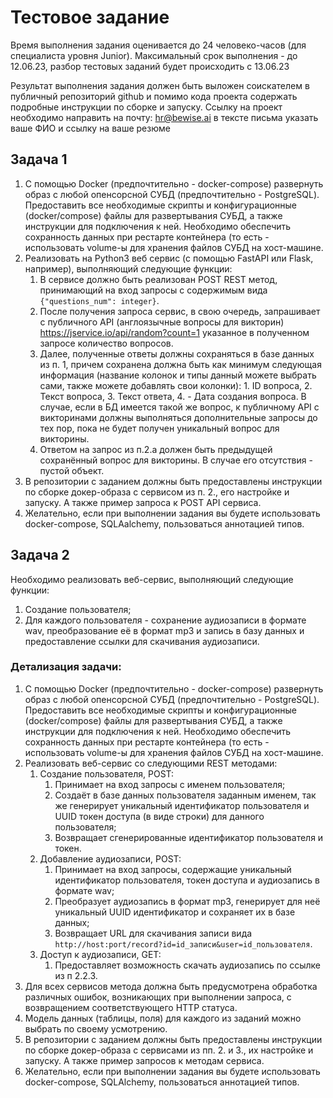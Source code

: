 # Тестовое задание

Время выполнения задания оценивается до 24 человеко-часов (для специалиста
уровня Junior). Максимальный срок выполнения - до 12.06.23, разбор тестовых
заданий будет происходить с 13.06.23

Результат выполнения задания должен быть выложен соискателем в публичный
репозиторий github и помимо кода проекта содержать подробные инструкции по
сборке и запуску. Ссылку на проект необходимо направить на почту: hr@bewise.ai в
тексте письма указать ваше ФИО и ссылку на ваше резюме


## Задача 1

1. С помощью Docker (предпочтительно - docker-compose) развернуть образ с любой
   опенсорсной СУБД (предпочтительно - PostgreSQL). Предоставить все необходимые
   скрипты и конфигурационные (docker/compose) файлы для развертывания СУБД, а
   также инструкции для подключения к ней. Необходимо обеспечить сохранность
   данных при рестарте контейнера (то есть - использовать volume-ы для хранения
   файлов СУБД на хост-машине.
2. Реализовать на Python3 веб сервис (с помощью FastAPI или Flask, например),
   выполняющий следующие функции:
    1. В сервисе должно быть реализован POST REST метод, принимающий на вход
       запросы с содержимым вида `{"questions_num": integer}`.
    2. После получения запроса сервис, в свою очередь, запрашивает с публичного
       API (англоязычные вопросы для
       викторин) https://jservice.io/api/random?count=1 указанное в полученном
       запросе количество вопросов.
    3. Далее, полученные ответы должны сохраняться в базе данных из п. 1, причем
       сохранена должна быть как минимум следующая информация (название колонок
       и типы данный можете выбрать сами, также можете добавлять свои колонки):
           1. ID вопроса, 2. Текст вопроса, 3. Текст ответа, 4. - Дата создания
       вопроса. В случае, если в БД имеется такой же вопрос, к публичному API с
       викторинами должны выполняться дополнительные запросы до тех пор, пока не
       будет получен уникальный вопрос для викторины.
    4. Ответом на запрос из п.2.a должен быть предыдущей сохранённый вопрос для
       викторины. В случае его отсутствия - пустой объект.
3. В репозитории с заданием должны быть предоставлены инструкции по сборке
   докер-образа с сервисом из п. 2., его настройке и запуску. А также пример
   запроса к POST API сервиса.
4. Желательно, если при выполнении задания вы будете использовать
   docker-compose, SQLAalchemy, пользоваться аннотацией типов.

## Задача 2

Необходимо реализовать веб-сервис, выполняющий следующие функции:
1. Создание пользователя;
2. Для каждого пользователя - сохранение аудиозаписи в формате wav,
   преобразование её в формат mp3 и запись в базу данных и предоставление ссылки
   для скачивания аудиозаписи.

### Детализация задачи:

1. С помощью Docker (предпочтительно - docker-compose) развернуть образ с любой
   опенсорсной СУБД (предпочтительно - PostgreSQL). Предоставить все необходимые
   скрипты и конфигурационные (docker/compose) файлы для развертывания СУБД, а
   также инструкции для подключения к ней. Необходимо обеспечить сохранность
   данных при рестарте контейнера (то есть - использовать volume-ы для хранения
   файлов СУБД на хост-машине.
2. Реализовать веб-сервис со следующими REST методами:
    1. Создание пользователя, POST:
        1. Принимает на вход запросы с именем пользователя;
        2. Создаёт в базе данных пользователя заданным именем, так же генерирует
           уникальный идентификатор пользователя и UUID токен доступа (в виде
           строки) для данного пользователя;
        3. Возвращает сгенерированные идентификатор пользователя и токен.
    2. Добавление аудиозаписи, POST:
        1. Принимает на вход запросы, содержащие уникальный идентификатор
           пользователя, токен доступа и аудиозапись в формате wav;
        2. Преобразует аудиозапись в формат mp3, генерирует для неё уникальный
           UUID идентификатор и сохраняет их в базе данных;
        3. Возвращает URL для скачивания записи вида
           `http://host:port/record?id=id_записи&user=id_пользователя`.
    3. Доступ к аудиозаписи, GET:
        1. Предоставляет возможность скачать аудиозапись по ссылке из п 2.2.3.
3. Для всех сервисов метода должна быть предусмотрена обработка различных
   ошибок, возникающих при выполнении запроса, с возвращением соответствующего
   HTTP статуса.
4. Модель данных (таблицы, поля) для каждого из заданий можно выбрать по своему
   усмотрению.
5. В репозитории с заданием должны быть предоставлены инструкции по сборке
   докер-образа с сервисами из пп. 2. и 3., их настройке и запуску. А также
   пример запросов к методам сервиса.
6. Желательно, если при выполнении задания вы будете использовать
   docker-compose, SQLAlchemy, пользоваться аннотацией типов.




